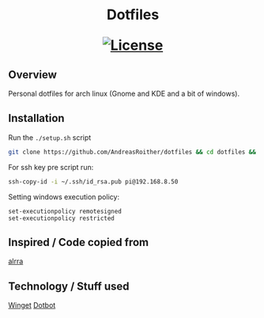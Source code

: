 <h1 align="center">
  <!--<a name="logo" href=""><img src="" alt="Logo" width="200"></a>-->
  <br>
  Dotfiles

[![License](https://img.shields.io/badge/license-MIT-blue.svg)](https://opensource.org/licenses/MIT)

</h1>

## Overview

Personal dotfiles for arch linux (Gnome and KDE and a bit of windows).

## Installation

Run the `./setup.sh` script

```bash
git clone https://github.com/AndreasRoither/dotfiles && cd dotfiles && bash ./setup.sh
```

For ssh key pre script run:

```bash
ssh-copy-id -i ~/.ssh/id_rsa.pub pi@192.168.8.50
```

Setting windows execution policy:

```
set-executionpolicy remotesigned
set-executionpolicy restricted
```

## Inspired / Code copied from

[alrra](https://github.com/alrra/dotfiles)

## Technology / Stuff used

[Winget](https://www.microsoft.com/en-us/p/app-installer/9nblggh4nns1)
[Dotbot](https://github.com/anishathalye/dotbot)
